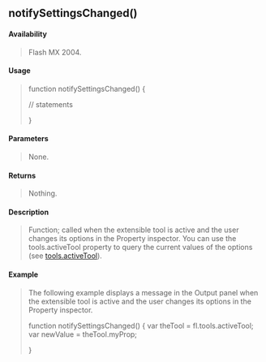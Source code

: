 ## notifySettingsChanged()

#### Availability

> Flash MX 2004.

#### Usage

> function notifySettingsChanged() {
>
> // statements
>
> }

#### Parameters

> None.

#### Returns

> Nothing.

#### Description

> Function; called when the extensible tool is active and the user changes its options in the Property inspector. You can use the tools.activeTool property to query the current values of the options (see [tools.activeTool](#_bookmark1107)).

#### Example

> The following example displays a message in the Output panel when the extensible tool is active and the user changes its options in the Property inspector.
>
> function notifySettingsChanged() { var theTool = fl.tools.activeTool; var newValue = theTool.myProp;
>
> }
